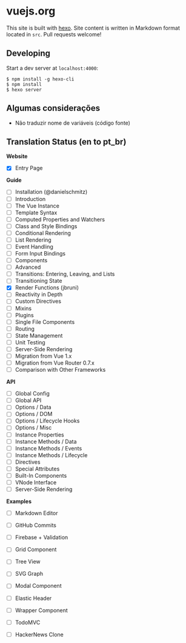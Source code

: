# vuejs.org

This site is built with [hexo](http://hexo.io/). Site content is written in Markdown format located in `src`. Pull requests welcome!

## Developing

Start a dev server at `localhost:4000`:

```
$ npm install -g hexo-cli
$ npm install
$ hexo server
```

## Algumas considerações

- Não traduzir nome de variáveis (código fonte)

## Translation Status (en to pt_br)

**Website**
- [x] Entry Page

**Guide**
- [ ] Installation (@danielschmitz)
- [ ] Introduction
- [ ] The Vue Instance
- [ ] Template Syntax
- [ ] Computed Properties and Watchers
- [ ] Class and Style Bindings
- [ ] Conditional Rendering
- [ ] List Rendering
- [ ] Event Handling
- [ ] Form Input Bindings
- [ ] Components
- [ ] Advanced
- [ ] Transitions: Entering, Leaving, and Lists
- [ ] Transitioning State
- [x] Render Functions (jbruni)
- [ ] Reactivity in Depth
- [ ] Custom Directives
- [ ] Mixins
- [ ] Plugins
- [ ] Single File Components
- [ ] Routing
- [ ] State Management
- [ ] Unit Testing
- [ ] Server-Side Rendering
- [ ] Migration from Vue 1.x
- [ ] Migration from Vue Router 0.7.x
- [ ] Comparison with Other Frameworks

**API**
- [ ] Global Config
- [ ] Global API
- [ ] Options / Data
- [ ] Options / DOM
- [ ] Options / Lifecycle Hooks
- [ ] Options / Misc
- [ ] Instance Properties
- [ ] Instance Methods / Data
- [ ] Instance Methods / Events
- [ ] Instance Methods / Lifecycle
- [ ] Directives
- [ ] Special Attributes
- [ ] Built-In Components
- [ ] VNode Interface
- [ ] Server-Side Rendering

**Examples**
- [ ] Markdown Editor
- [ ] GitHub Commits
- [ ] Firebase + Validation
- [ ] Grid Component
- [ ] Tree View
- [ ] SVG Graph
- [ ] Modal Component
- [ ] Elastic Header
- [ ] Wrapper Component
- [ ] TodoMVC
- [ ] HackerNews Clone

